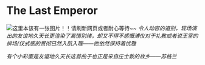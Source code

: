 # The Last Emperor

![这里本该有一张图片！！请刷新网页或者耐心等待~~](/public/images/TheLastEmperor.png)
*令人动容的道别，现场演出的友谊地久天长更渲染了离情别绪，却又不得不感慨溥仪对于礼教或者说王室的排场/仪式感的贯彻已然入肌入理——他依然保持着优雅*  

*有个小彩蛋是友谊地久天长这首曲子也正是来自庄士敦的故乡——苏格兰*